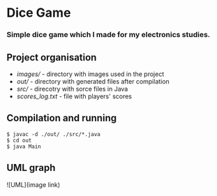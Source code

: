 # Dice Game
### Simple dice game which I made for my electronics studies.  
## Project organisation  
- *images/* - directory with images used in the project  
- *out/* - directory with generated files after compilation  
- *src/* - direcotry with sorce files in Java  
- *scores_log.txt* - file with players' scores  
## Compilation and running  
    $ javac -d ./out/ ./src/*.java
    $ cd out
    $ java Main  
## UML graph  
![UML](image link)